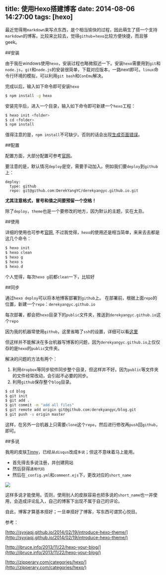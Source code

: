 title: 使用Hexo搭建博客
date: 2014-08-06 14:27:00
tags: [hexo]
---

最近觉得用`markdown`来写点东西，是个相当愉快的过程，因此萌生了搭一个支持`markdown`的博客。比较来比较去，觉得`github`+`hexo`比较方便快捷，而且够geek。

##安装

由于我在windows使用`hexo`，安装过程也略微叙述一下。安装`hexo`需要用到`git`和`node.js`，`git`和`node.js`的安装很简单，下载对应版本，一路next即可。`linux`命令行环境的模拟，可以利用`git bash`和`ConEmu`解决。

完成以后，输入如下命令即可安装`hexo`

```bash
$ npm install -g hexo
```
安装完毕后，进入一个目录，输入如下命令即可新建一个`hexo`工程：

```bash
$ hexo init <folder>
$ cd <folder>
$ npm install
```

值得注意的是，`npm install`不可缺少。否则的话会出现[生成页面错误][1]。

##配置

配置方面，大部分配置可参考[官网][2]。

要注意的是，默认情况`deploy`是空，需要手动加入。例如我们要`deploy`到`github`上：

```
deploy:
  type: github
  repo: git@github.com:DerekYangYC/derekyangyc.github.io.git
```

**尤其注意格式，冒号和值之间要预留一个空格！**


除了`deploy`，`theme`也是一个要修改的地方，因为默认的主题，实在太丑。

##使用

详细的使用也可参考[官网][3], 不过我觉得，`hexo`的使用还是相当简单，来来去去都是这几个命令：

```bash
$ hexo init
$ hexo clean
$ hexo g
$ hexo s
$ hexo d
```

个人觉得，每次`hexo g`前都`clean`一下，比较好


##同步

通过`hexo deploy`可以将本地博客部署到`github`上。
在部署前，根据上面`repo`的位置，新建一个`repo`：`derekyangyc.github.io`

每次部署，都会把`hexo`目录下的`public`文件夹，推送到`derekyangyc.github.io`这个`repo`

因为我的机器常使用`github`，这里省略了`ssh`的设置，详细可以看[这里](https://help.github.com/articles/generating-ssh-keys)

但这样并不能解决在多台机器写博客的问题，因为`derekyangyc.github.io`上仅仅存的是`hexo`的`public`文件夹。

解决的问题的方法有两个：

1. 利用`dropbox`等同步软件同步整个目录，但这样并不好。因为`public`等文件夹的文件经常改动，会引起不必要的同步。
2. 利用`github`保存整个`blog`目录。

```bash
$ cd blog
$ git init
$ git add .
$ git commit -m "add all files"
$ git remote add origin git@github.com:derekyangyc/blog.git
$ git push -u origin master
```

这样，在另外一台机器上只需要`clone`这个`repo`，然后进行修改再`push`回`github`，即可。


##多说

我用的皮肤[Tinny](https://github.com/zhanglun/hexo-theme/tree/master/Tinny)，已经从`disqus`改成`多说`；但这不意味着马上能用。

- 首先得去多说注册，并创建网站
- 然后获得`通用代码`
- 然后在`_config.yml`和`comment.ejs`下，更改对应的`short_name`

![](/img/duoshuo.png)

这样多说才能使用。否则，使用别人的皮肤容易也把多说的`short_name`也一并使用，会造成评论乱入，自己的博客下出现不属于自己的评论。


自此，博客才算基本搭好；一旦单搭好了博客，写东西可谓赏心悦目。

参考：

[http://syxiaqj.github.io/2014/02/19/introduce-hexo-theme/](http://syxiaqj.github.io/2014/02/19/introduce-hexo-theme/)

[http://ibruce.info/2013/11/22/hexo-your-blog/](http://ibruce.info/2013/11/22/hexo-your-blog/)

[http://zipperary.com/categories/hexo/](http://zipperary.com/categories/hexo/)


  [1]: https://github.com/hexojs/hexo/issues/632
  [2]: http://hexo.io/docs/configuration.html
  [3]: http://hexo.io/docs/commands.html